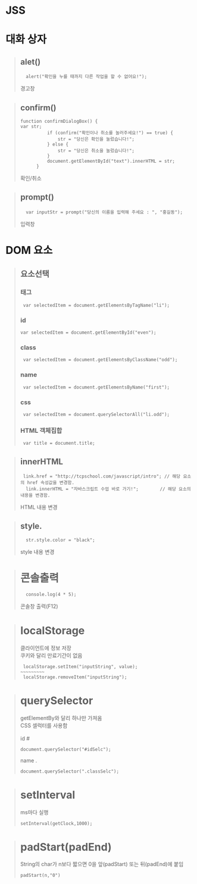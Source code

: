 # JSS
# 대화 상자   
>## alet()   
>```
>	alert("확인을 누를 때까지 다른 작업을 할 수 없어요!");   
>```
>경고창   
   
>## confirm()   
>```
>function confirmDialogBox() {   
>var str;
>			if (confirm("확인이나 취소를 눌러주세요!") == true) {
>				str = "당신은 확인을 눌렀습니다!";
>			} else {
>				str = "당신은 취소을 눌렀습니다!";
>			}
>			document.getElementById("text").innerHTML = str;
>		}
>```
>확인/취소   

>## prompt()   
>```
>	var inputStr = prompt("당신의 이름을 입력해 주세요 : ", "홍길동");   
>```
>입력창   

# DOM 요소   
>## 요소선택
>### 태그
>```
>  var selectedItem = document.getElementsByTagName("li");
>```
>### id
>```
>var selectedItem = document.getElementById("even"); 
>```
>### class
>```
>  var selectedItem = document.getElementsByClassName("odd");
>```
>### name
>```
>  var selectedItem = document.getElementsByName("first");
>```
>### css
>```
>  var selectedItem = document.querySelectorAll("li.odd");
>```
>### HTML 객체집합
>```
>  var title = document.title;
>```


>## innerHTML   
>```
>  link.href = "http://tcpschool.com/javascript/intro";	// 해당 요소의 href 속성값을 변경함.
>	link.innerHTML = "자바스크립트 수업 바로 가기!";		// 해당 요소의 내용을 변경함. 
>```
>HTML 내용 변경

>## style.   
>```
>	str.style.color = "black";  
>```
>style 내용 변경

># 콘솔출력
>```
>   console.log(4 * 5);
>```
>콘솔창 출력(F12)

>#  localStorage   
> 클라이언트에 정보 저장   
> 쿠키와 달리 만료기간이 없음
>```
>  localStorage.setItem("inputString", value);
>~~~~~~~~~
>  localStorage.removeItem("inputString");


># querySelector   
>getElementBy와 달리 하나만 가져옴   
>CSS 셀럭터를 사용함   <br><br>
>id #   
>```
>document.querySelector("#idSelc");   
>```
>name .   
>```
>document.querySelector(".classSelc");
>```

># setInterval    
>ms마다 실행   
>```
>setInterval(getClock,1000);
>```

># padStart(padEnd)   
>String의 char가 n보다 짧으면 0을 앞(padStart) 또는 뒤(padEnd)에 붙임   
>```
>padStart(n,"0")
>```
